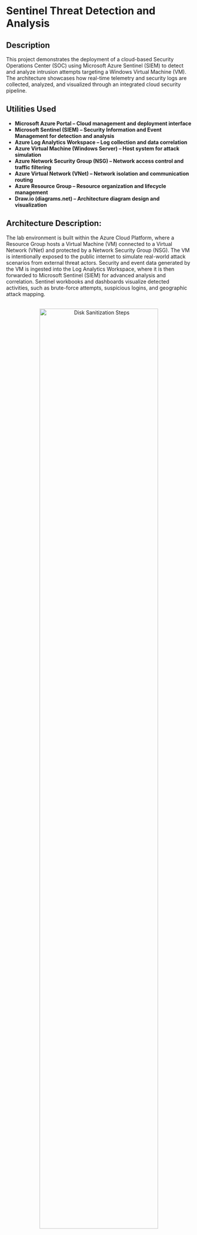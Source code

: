 # Sentinel Threat Detection and Analysis




<h2>Description</h2>
This project demonstrates the deployment of a cloud-based Security Operations Center (SOC) using Microsoft Azure Sentinel (SIEM) to detect and analyze intrusion attempts targeting a Windows Virtual Machine (VM). The architecture showcases how real-time telemetry and security logs are collected, analyzed, and visualized through an integrated cloud security pipeline.


<h2>Utilities Used</h2>

- <b>Microsoft Azure Portal – Cloud management and deployment interface</b> 
- <b>Microsoft Sentinel (SIEM) – Security Information and Event Management for detection and analysis</b>
- <b>Azure Log Analytics Workspace – Log collection and data correlation</b>
- <b>Azure Virtual Machine (Windows Server) – Host system for attack simulation</b>
- <b>Azure Network Security Group (NSG) – Network access control and traffic filtering</b>
- <b>Azure Virtual Network (VNet) – Network isolation and communication routing</b>
- <b>Azure Resource Group – Resource organization and lifecycle management</b>
- <b>Draw.io (diagrams.net) – Architecture diagram design and visualization</b>




<h2>Architecture Description:</h2>

<p align="left">
The lab environment is built within the Azure Cloud Platform, where a Resource Group hosts a Virtual Machine (VM) connected to a Virtual Network (VNet) and protected by a Network Security Group (NSG). The VM is intentionally exposed to the public internet to simulate real-world attack scenarios from external threat actors. Security and event data generated by the VM is ingested into the Log Analytics Workspace, where it is then forwarded to Microsoft Sentinel (SIEM) for advanced analysis and correlation. Sentinel workbooks and dashboards visualize detected activities, such as brute-force attempts, suspicious logins, and geographic attack mapping.

<p align="center"> 
  
<br/>
<img src="https://i.imgur.com/K979mXd.png"height="80%" width="80%" alt="Disk Sanitization Steps"/>
<br />
<br />
<h2>Key Components:</h2>

- <b>Azure Resource Group – Centralized container for managing cloud assets</b> 
- <b>Virtual Machine (VM) – Simulated endpoint targeted by attackers</b>
- <b>Network Security Group (NSG) – Defines inbound and outbound traffic rules</b>
- <b>Log Analytics Workspace – Collects and normalizes security logs</b>
- <b>Microsoft Sentinel (SIEM) – Performs detection, analysis, and visualization of attack data</b>
- <b>Attack Map Dashboard – Displays live intrusion attempts based on geolocation data</b>

<h2>Outcomes:</h2>

- <b>Successfully detected and visualized external brute-force and network intrusion attempts</b> 
- <b>Gained hands-on experience configuring Azure Sentinel, Log Analytics, and NSG rules</b>
- <b>Demonstrated understanding of SIEM operations, cloud security architecture, and incident analysis</b>
  
<h2>Lab:</h2>

- <b>Network Security Group (NSG) Exposure Configuration</b>

<p align="left"> 
In this stage of the project, I modified the Azure Network Security Group (NSG) to simulate a high-risk network exposure. I deleted the original RDP (3389) inbound rule and created a new rule named “Danger_AllowAnyCustomInbound”, configured to allow unrestricted inbound traffic from any source and any port.

This intentional misconfiguration was designed to mimic a real-world vulnerability, allowing potential external access to the virtual machine through the public internet. The objective was to test how Microsoft Sentinel and the Log Analytics Workspace detect, log, and visualize these suspicious or unauthorized connections in a Security Operations Center (SOC) environment.

By temporarily creating this rule, I was able to demonstrate how insecure configurations can be quickly identified through alerting and analytics tools within Azure’s security ecosystem.

<p align="center"> 

<img src="https://i.imgur.com/8yF0Bxz.png" height="80%" width="80%" alt="Disk Sanitization Steps"/>
<br />
<br />
<img src="https://i.imgur.com/6y57hAZ.png" height="80%" width="80%" alt="Disk Sanitization Steps"/>
<br />
<br />
<img src="https://i.imgur.com/U2NzW1j.png" height="80%" width="80%" alt="Disk Sanitization Steps"/>
<br />
<br />
<img src="https://i.imgur.com/uPb6IRP.png" height="80%" width="80%" alt="Disk Sanitization Steps"/>
<br />
<br />

- <b>Virtual Machine Configuration</b>

<p align="left"> 
Named the Azure Virtual Machine (CORP-CTNET-EAST-1), a honeypot, intentionally designed to attract cyber attackers. It mimics real targets, such as servers, applications, or networks, but is isolated and monitored to record attacker behavior, techniques, and tools.

The main purpose of a honeypot is to detect, study, and analyze malicious activity without risking real assets. Security teams use honeypots to gain insights into new attack patterns, improve intrusion detection systems, and strengthen overall defensive strategies.

<p align="center"> 
<img src="https://i.imgur.com/nNR0WH8.png" height="80%" width="80%" alt="Disk Sanitization Steps"/>
<br />
<br />
<p align="left"> 
I tested connectivity to the virtual machine by connecting via RDP and then configured the firewall rules within the VM to allow the necessary traffic. (windows defender = off)
<p align="center"> 
<img src="https://i.imgur.com/Fxq2yRu.png" height="80%" width="80%" alt="Disk Sanitization Steps"/>
<br />
<br />
<img src="https://i.imgur.com/5yL189C.png" height="80%" width="80%" alt="Disk Sanitization Steps"/>
<br />
<br />
<p align="left"> 
To verify logging and detection, I attempted a failed login using a bogus username (employee) and then examined Windows Event Viewer. The Event Viewer contained the expected failed authentication entries (timestamps, source IP, and failure reason), confirming that local auditing captured unsuccessful logon attempts for monitoring and incident response validation.
<p align="center"> 
<img src="https://i.imgur.com/fgAMYGU.png" height="80%" width="80%" alt="Disk Sanitization Steps"/>
<br />
<p align="left"> 
I then opened Windows Event Viewer and filtered the Security logs using Event ID 4625 as the search criterion, limiting the results to only failed logon events. This confirmed that unsuccessful login attempts were accurately recorded and traceable for audit and incident response purposes.
 - Source: Security (generated by the Local Security Authority Subsystem Service — LSASS)

Event ID: 4625

Category: Logon/Logoff

Meaning: An account failed to log on

Common reasons:

Wrong username or password

Disabled account

Locked-out account

Logon type not allowed (e.g., RDP disabled for that user)
<p align="center"> 
<img src="https://i.imgur.com/dkJc5xm.png" height="80%" width="80%" alt="Disk Sanitization Steps"/>
<br />
<p align="left"> 
Limiting the results to only failed logon events. This confirmed that unsuccessful login attempts were accurately recorded and traceable for audit and incident response purposes.
<p align="center"> 
<img src="https://i.imgur.com/XYCV2WG.png" height="80%" width="80%" alt="Disk Sanitization Steps"/>
<br />
<br />


<h2>Microsoft Sentinel:</h2>

- <b>Log Analytics Workspace</b>
<p align="left"> 
Log Analytics Workspace (LOGA-SOC-LAB-100) – Created and configured a centralized workspace in Azure to collect and analyze security event data from connected resources. Added Data Connectors such as Windows Security Events to capture logon activity and system events from virtual machines. Utilized Kusto Query Language (KQL) for event correlation, threat detection, and security monitoring within the lab environment.
<p align="center"> 
<img src="https://i.imgur.com/64gGuNa.png" height="80%" width="80%" alt="Disk Sanitization Steps"/>
<br />
<br />
<img src="https://i.imgur.com/58SdSIl.png" height="80%" width="80%" alt="Disk Sanitization Steps"/>
<br />
<br />
<p align="left"> 
Created a Data Collection Rule (DCR) to define log sources and destinations for the Windows Security Events (AMA) connector. Configured the rule to collect Security event logs from the Azure virtual machine CORP-NETCT-EAST-1 and route them to the LOGA-SOC-LAB-100 Log Analytics Workspace for centralized analysis and monitoring.
<p align="center"> 
<img src="https://i.imgur.com/1rVKsu7.png" height="80%" width="80%" alt="Disk Sanitization Steps"/>
<br />
<br />
<p align="left"> 
Installed the Azure Monitor Windows Agent (AMA) extension on VM CORP-NETCT-EAST-1 and configured a Data Collection Rule (DCR) to collect Windows Security Event logs via AMA, forwarding them to the LOGA-SOC-LAB-100 workspace for centralized security monitoring in Microsoft Sentinel.
<p align="center"> 
<img src="https://i.imgur.com/LEDxhZi.png" height="80%" width="80%" alt="Disk Sanitization Steps"/>
<br />
<br />


<h2>Captured intruder attempt logs:</h2>
<p align="left"> 
Azure Log Analytics workspace named LOGA-SOC-LAB-100 in the Logs view. A Kusto Query Language (KQL) query SecurityEvent has been executed to retrieve Windows Security event logs. The results table displays multiple entries of Event ID 4625, which indicates failed logon attempts -

- <b>Account: The username that attempted to log in (e.g., \SICHE, \ALI, \BLANCA, etc.).</b>

- <b>Computer: All events are from the VM CORP-CTNET-EAST.</b>

- <b>EventSourceName: Microsoft-Windows-Security-Auditing.</b>

- <b>Channel: Security.</b>

- <b>EventID: 4625 for all entries.</b>

- <b>Activity: Text description, e.g., “4625 – An account failed to log on.”</b>

- <b>AuthenticationPackageName: NTLM, showing the type of authentication attempt.</b>

- <b>FailureReason: Shows the failure code %2313.</b>

- <b>IpAddress / IpPort: Source IP addresses and port numbers from which the failed logins originated.</b>

- <b>LogonProcessName: NtLmSsp, indicating the authentication process used.</b>
<br />
<br />
The logs show multiple failed logon attempts (intruder attacks) across various usernames, likely generated for testing failed login capture in Event Viewer.

The logs are successfully collected via the AMA (Azure Monitor Agent) and sent to the LOGA-SOC-LAB-100 workspace.

This confirms the Data Collection Rule (DCR) and Windows Security Events connector are functioning correctly.

<p align="center">
<img src="https://i.imgur.com/d3bZknv.png" height="80%" width="80%" alt="Disk Sanitization Steps"/>



<h2>Summary</h2>








